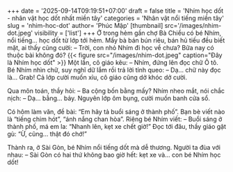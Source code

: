+++
date = '2025-09-14T09:19:51+07:00'
draft = false
title = 'Nhím học dốt - nhân vật học dốt nhất miền tây'
categories = 'Nhân vật nổi tiếng miền tây'
slug = 'nhim-hoc-dot'
author= 'Phúc Mập'
[thumbnail]
    src='/images/nhim-dot.jpeg'
    visibility = ['list']
+++
Ở trong hẻm gần chợ Bà Chiểu có bé Nhím, nổi tiếng… học dốt từ lớp tới hẻm. Mấy bà bán bún riêu, bán hủ tiếu đều biết mặt, ai thấy cũng cười:
– Trời, con nhỏ Nhím đi học về chưa? Bữa nay có thuộc bài không đó?
{{< figure src="/images/nhim-dot.jpeg" caption="Đây là Nhím học dốt" >}}
Một lần, cô giáo kêu:
– Nhím, đứng lên đọc chữ Ô tô.
Bé Nhím nhìn chữ, suy nghĩ dữ lắm rồi trả lời tỉnh queo:
– Dạ… chữ này đọc là… Grab!
Cả lớp cười muốn xỉu, cô giáo cũng dở khóc dở cười.

Qua môn toán, thầy hỏi:
– Ba cộng bốn bằng mấy?
Nhím nheo mắt, nói chắc nịch:
– Dạ… bằng… bảy.
Nguyên lớp ôm bụng, cười muốn banh cửa sổ.

Có hôm làm văn, đề bài: “Em hãy tả buổi sáng ở thành phố”. Bạn bè viết nào là “tiếng chim hót”, “ánh nắng chan hòa”. Riêng bé Nhím viết:
– Buổi sáng ở thành phố, má em la: “Nhanh lên, kẹt xe chết giờ!”
Đọc tới đâu, thầy giáo gật gù: “Ừ, cũng… thật đó chớ!”

Thành ra, ở Sài Gòn, bé Nhím nổi tiếng dốt mà dễ thương. Người ta đùa với nhau:
– Sài Gòn có hai thứ không bao giờ hết: kẹt xe và… con bé Nhím học dốt!